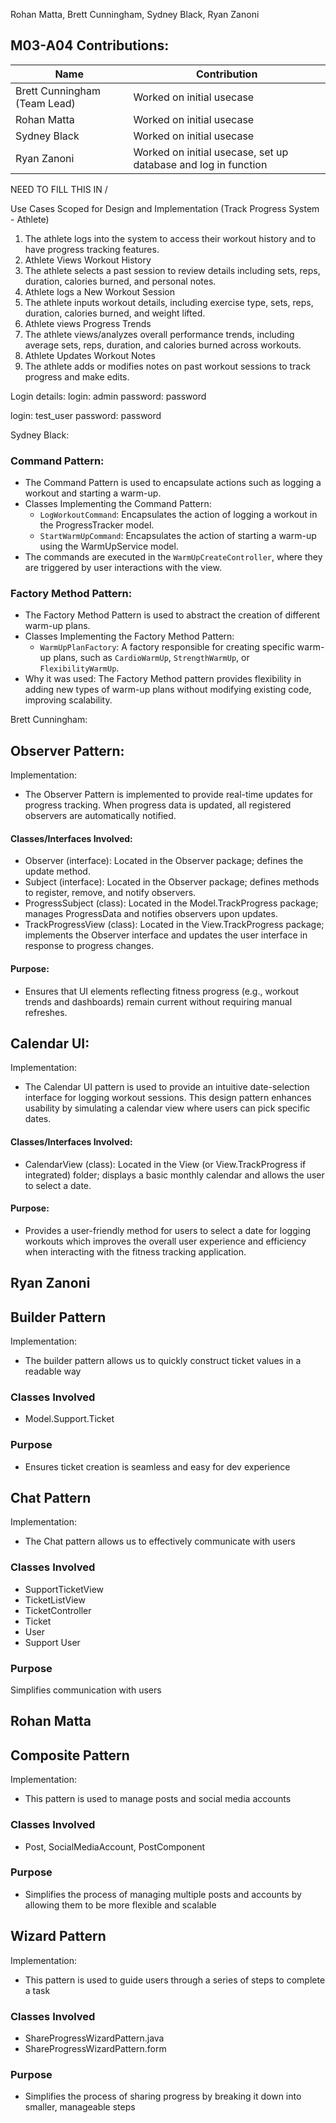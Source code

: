 Rohan Matta, Brett Cunningham, Sydney Black, Ryan Zanoni

## M03-A04 Contributions:
| Name                         | Contribution                                                   |
|------------------------------|----------------------------------------------------------------|
| Brett Cunningham (Team Lead) | Worked on initial usecase                                      |
| Rohan Matta                  | Worked on initial usecase                                      |
| Sydney Black                 | Worked on initial usecase                                      |
| Ryan Zanoni                  | Worked on initial usecase, set up database and log in function |

NEED TO FILL THIS IN \/

Use Cases Scoped for Design and Implementation (Track Progress System - Athlete)
1. The athlete logs into the system to access their workout history and to have progress tracking features.
2. Athlete Views Workout History
3. The athlete selects a past session to review details including sets, reps, duration, calories burned, and personal notes.
4. Athlete logs a New Workout Session
5. The athlete inputs workout details, including exercise type, sets, reps, duration, calories burned, and weight lifted.
6. Athlete views Progress Trends
7. The athlete views/analyzes overall performance trends, including average sets, reps, duration, and calories burned across workouts.
8. Athlete Updates Workout Notes
9. The athlete adds or modifies notes on past workout sessions to track progress and make edits.

Login details:
login: admin
password: password

login: test_user
password: password



Sydney Black: 
### Command Pattern:
- The Command Pattern is used to encapsulate actions such as logging a workout and starting a warm-up.
- Classes Implementing the Command Pattern:
    - `LogWorkoutCommand`: Encapsulates the action of logging a workout in the ProgressTracker model.
    - `StartWarmUpCommand`: Encapsulates the action of starting a warm-up using the WarmUpService model.
- The commands are executed in the `WarmUpCreateController`, where they are triggered by user interactions with the view.

### Factory Method Pattern:
- The Factory Method Pattern is used to abstract the creation of different warm-up plans.
- Classes Implementing the Factory Method Pattern:
    - `WarmUpPlanFactory`: A factory responsible for creating specific warm-up plans, such as `CardioWarmUp`, `StrengthWarmUp`, or `FlexibilityWarmUp`.
- Why it was used: The Factory Method pattern provides flexibility in adding new types of warm-up plans without modifying existing code, improving scalability.

Brett Cunningham:
## Observer Pattern:
Implementation:
- The Observer Pattern is implemented to provide real-time updates for progress tracking. When progress data is updated, all registered observers are automatically notified.
#### Classes/Interfaces Involved:
- Observer (interface): Located in the Observer package; defines the update method.
- Subject (interface): Located in the Observer package; defines methods to register, remove, and notify observers.
- ProgressSubject (class): Located in the Model.TrackProgress package; manages ProgressData and notifies observers upon updates.
- TrackProgressView (class): Located in the View.TrackProgress package; implements the Observer interface and updates the user interface in response to progress changes.
#### Purpose:
- Ensures that UI elements reflecting fitness progress (e.g., workout trends and dashboards) remain current without requiring manual refreshes.
## Calendar UI:
Implementation:
- The Calendar UI pattern is used to provide an intuitive date-selection interface for logging workout sessions. This design pattern enhances usability by simulating a calendar view where users can pick specific dates.
#### Classes/Interfaces Involved:
- CalendarView (class): Located in the View (or View.TrackProgress if integrated) folder; displays a basic monthly calendar and allows the user to select a date.
#### Purpose:
- Provides a user-friendly method for users to select a date for logging workouts which improves the overall user experience and efficiency when interacting with the fitness tracking application.

## Ryan Zanoni
## Builder Pattern
Implementation:
- The builder pattern allows us to quickly construct ticket values in a readable way
### Classes Involved
- Model.Support.Ticket
### Purpose
- Ensures ticket creation is seamless and easy for dev experience
## Chat Pattern
Implementation:
- The Chat pattern allows us to effectively communicate with users
### Classes Involved
- SupportTicketView
- TicketListView
- TicketController
- Ticket
- User
- Support User
### Purpose
Simplifies communication with users

## Rohan Matta
## Composite Pattern
Implementation:
- This pattern is used to manage posts and social media accounts
### Classes Involved
- Post, SocialMediaAccount, PostComponent
### Purpose
- Simplifies the process of managing multiple posts and accounts by allowing them to be more flexible and scalable
## Wizard Pattern
Implementation:
- This pattern is used to guide users through a series of steps to complete a task
### Classes Involved
- ShareProgressWizardPattern.java
- ShareProgressWizardPattern.form
### Purpose
- Simplifies the process of sharing progress by breaking it down into smaller, manageable steps